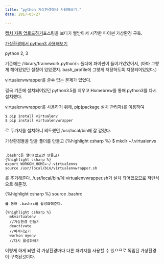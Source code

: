 ```yaml
---
title: "python 가상환경에서 사용해보기."
date: 2017-03-27

---
```


[캡처 자동 업로드하기](https://beomi.github.io/2017/03/27/Use-GoogleDrive-as-Image-Server/)포스팅을 보다가 삘받아서 시작한 파이썬 가상환경 구축.

[가상환경에서 python3 사용해보기](http://www.marinamele.com/2014/07/install-python3-on-mac-os-x-and-use-virtualenv-and-virtualenvwrapper.html)

python 2, 3

기존에는 /library/framework.python/~ 폴더에 파이썬이 들어가있었어서, (아마 그렇게 해야됬었던 설정이 있었겠지. bash_profile에 그렇게 저장하도록 지정되어있었다.)

virtualenvwrapper를 쓸수 없는 문제가 있었다.

결국 기존에 설치되어있던 python3.5를 지우고 Homebrew를 통해 python3를 다시 설치했다.

virtualenvwrapper를 사용하기 위해, pip(package 설치 관리자)를 이용하여

```c#
$ pip install virtualenv
$ pip install virtualenvwrapper
```

로 두가지를 설치하니 의도했던 /usr/local/bin에 잘 깔렸다.

가상환경들을 담을 폴더를 만들고
{%highlight csharp %}
$ mkdir ~/.virtualenvs
```

.bashrc를 열어(없으면 만들고)
{%highlight csharp %}
export WORKON_HOME=~/.virtualenvs
source /usr/local/bin/virtualenvwrapper.sh
```
를 추가해준다. /usr/local/bin/에 virtualenvwrapper.sh가 설치 되어있으므로 저런식으로 해준것.

{%highlight csharp %}
source .bashrc
```
를 통해 .bashrc를 활성화해준다.

{%highlight csharp %}
  mkvirtualenv
  //가상환경 만들기
  deactivate
  //빠져나오기
  workon myenv
  //다시 활성화하기
```
이렇게 하게 되면 각 가상환경마다 다른 패키지를 사용할 수 있으므로 독립된 가상환경이 구축된것이다.
